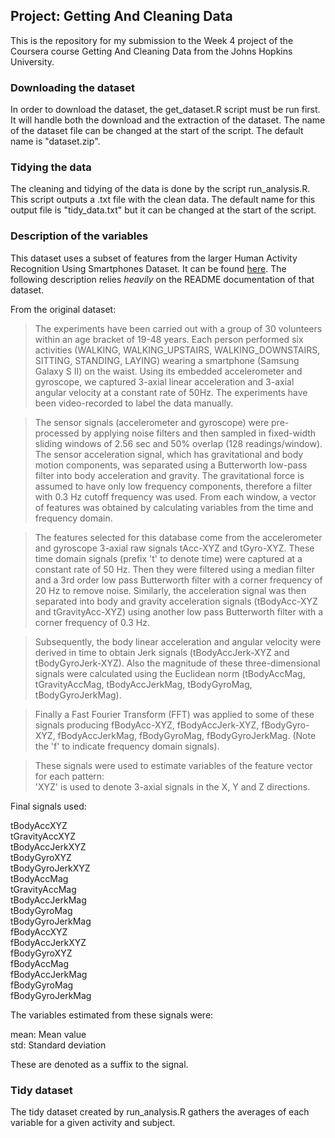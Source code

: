 
## Project: Getting And Cleaning Data

This is the repository for my submission to the Week 4 project of the
Coursera course Getting And Cleaning Data from the Johns Hopkins
University.

### Downloading the dataset

In order to download the dataset, the get_dataset.R script must be run
first. It will handle both the download and the extraction of the
dataset. The name of the dataset file can be changed at the start of the
script. The default name is "dataset.zip".

### Tidying the data

The cleaning and tidying of the data is done by the script
run_analysis.R. This script outputs a .txt file with the clean data. The
default name for this output file is "tidy_data.txt" but it can be
changed at the start of the script.

### Description of the variables

This dataset uses a subset of features from the larger Human Activity
Recognition Using Smartphones Dataset. It can be found
[here](http://archive.ics.uci.edu/ml/datasets/Human+Activity+Recognition+Using+Smartphones).
The following description relies *heavily* on the README documentation
of that dataset.

From the original dataset:

> The experiments have been carried out with a group of 30 volunteers
> within an age bracket of 19-48 years. Each person performed six
> activities (WALKING, WALKING_UPSTAIRS, WALKING_DOWNSTAIRS, SITTING,
> STANDING, LAYING) wearing a smartphone (Samsung Galaxy S II) on the
> waist. Using its embedded accelerometer and gyroscope, we captured
> 3-axial linear acceleration and 3-axial angular velocity at a constant
> rate of 50Hz. The experiments have been video-recorded to label the
> data manually.

> The sensor signals (accelerometer and gyroscope) were pre-processed by
> applying noise filters and then sampled in fixed-width sliding windows
> of 2.56 sec and 50% overlap (128 readings/window). The sensor
> acceleration signal, which has gravitational and body motion
> components, was separated using a Butterworth low-pass filter into
> body acceleration and gravity. The gravitational force is assumed to
> have only low frequency components, therefore a filter with 0.3 Hz
> cutoff frequency was used. From each window, a vector of features was
> obtained by calculating variables from the time and frequency domain.

> The features selected for this database come from the accelerometer
> and gyroscope 3-axial raw signals tAcc-XYZ and tGyro-XYZ. These time
> domain signals (prefix 't' to denote time) were captured at a constant
> rate of 50 Hz. Then they were filtered using a median filter and a 3rd
> order low pass Butterworth filter with a corner frequency of 20 Hz to
> remove noise. Similarly, the acceleration signal was then separated
> into body and gravity acceleration signals (tBodyAcc-XYZ and
> tGravityAcc-XYZ) using another low pass Butterworth filter with a
> corner frequency of 0.3 Hz.

> Subsequently, the body linear acceleration and angular velocity were
> derived in time to obtain Jerk signals (tBodyAccJerk-XYZ and
> tBodyGyroJerk-XYZ). Also the magnitude of these three-dimensional
> signals were calculated using the Euclidean norm (tBodyAccMag,
> tGravityAccMag, tBodyAccJerkMag, tBodyGyroMag, tBodyGyroJerkMag).

> Finally a Fast Fourier Transform (FFT) was applied to some of these
> signals producing fBodyAcc-XYZ, fBodyAccJerk-XYZ, fBodyGyro-XYZ,
> fBodyAccJerkMag, fBodyGyroMag, fBodyGyroJerkMag. (Note the 'f' to
> indicate frequency domain signals).

> These signals were used to estimate variables of the feature vector
> for each pattern:\
> 'XYZ' is used to denote 3-axial signals in the X, Y and Z directions.

Final signals used:

tBodyAccXYZ\
tGravityAccXYZ\
tBodyAccJerkXYZ\
tBodyGyroXYZ\
tBodyGyroJerkXYZ\
tBodyAccMag\
tGravityAccMag\
tBodyAccJerkMag\
tBodyGyroMag\
tBodyGyroJerkMag\
fBodyAccXYZ\
fBodyAccJerkXYZ\
fBodyGyroXYZ\
fBodyAccMag\
fBodyAccJerkMag\
fBodyGyroMag\
fBodyGyroJerkMag

The variables estimated from these signals were:

mean: Mean value\
std: Standard deviation

These are denoted as a suffix to the signal.

### Tidy dataset

The tidy dataset created by run_analysis.R gathers the averages of each variable for a given activity and subject.
